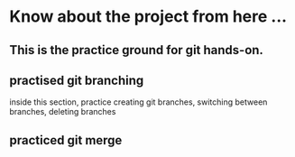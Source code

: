 # Know about the project from here ...

## This is the practice ground for git hands-on.

## practised git branching 
inside this section, practice creating git branches, switching between branches, deleting branches

## practiced git merge
